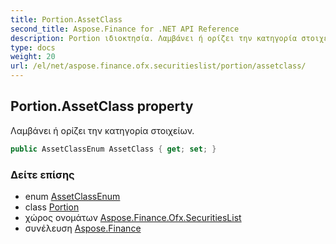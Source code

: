 ```yaml
---
title: Portion.AssetClass
second_title: Aspose.Finance for .NET API Reference
description: Portion ιδιοκτησία. Λαμβάνει ή ορίζει την κατηγορία στοιχείων.
type: docs
weight: 20
url: /el/net/aspose.finance.ofx.securitieslist/portion/assetclass/
---
```

## Portion.AssetClass property

Λαμβάνει ή ορίζει την κατηγορία στοιχείων.

```csharp
public AssetClassEnum AssetClass { get; set; }
```

### Δείτε επίσης

* enum [AssetClassEnum](../../assetclassenum/)
* class [Portion](../)
* χώρος ονομάτων [Aspose.Finance.Ofx.SecuritiesList](../../portion/)
* συνέλευση [Aspose.Finance](../../../)


